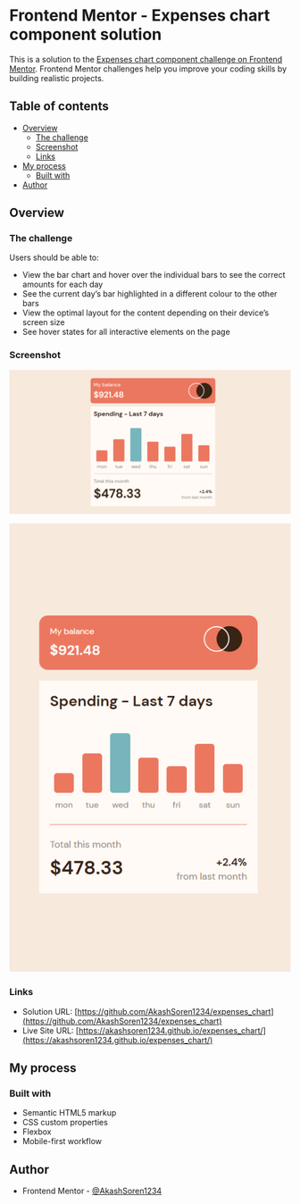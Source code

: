 # Frontend Mentor - Expenses chart component solution

This is a solution to the [Expenses chart component challenge on Frontend Mentor](https://www.frontendmentor.io/challenges/expenses-chart-component-e7yJBUdjwt). Frontend Mentor challenges help you improve your coding skills by building realistic projects. 

## Table of contents

- [Overview](#overview)
  - [The challenge](#the-challenge)
  - [Screenshot](#screenshot)
  - [Links](#links)
- [My process](#my-process)
  - [Built with](#built-with)
- [Author](#author)


## Overview

### The challenge

Users should be able to:

- View the bar chart and hover over the individual bars to see the correct amounts for each day
- See the current day’s bar highlighted in a different colour to the other bars
- View the optimal layout for the content depending on their device’s screen size
- See hover states for all interactive elements on the page

### Screenshot

![](./images/desktop.png)

![](./images/mobile.png)

### Links

- Solution URL: [https://github.com/AkashSoren1234/expenses_chart](https://github.com/AkashSoren1234/expenses_chart)
- Live Site URL: [https://akashsoren1234.github.io/expenses_chart/](https://akashsoren1234.github.io/expenses_chart/)

## My process

### Built with

- Semantic HTML5 markup
- CSS custom properties
- Flexbox
- Mobile-first workflow

## Author

- Frontend Mentor - [@AkashSoren1234](https://www.frontendmentor.io/profile/AkashSoren1234)


